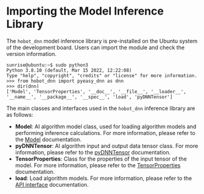 # Importing the Model Inference Library

The `hobot_dnn` model inference library is pre-installed on the Ubuntu system of the development board. Users can import the module and check the version information.

```shell
sunrise@ubuntu:~$ sudo python3
Python 3.8.10 (default, Mar 15 2022, 12:22:08) 
Type "help", "copyright", "credits" or "license" for more information.
>>> from hobot_dnn import pyeasy_dnn as dnn
>>> dir(dnn)
['Model', 'TensorProperties', '__doc__', '__file__', '__loader__', '__name__', '__package__', '__spec__', 'load', 'pyDNNTensor']
```

The main classes and interfaces used in the `hobot_dnn` inference library are as follows:

- **Model**: AI algorithm model class, used for loading algorithm models and performing inference calculations. For more information, please refer to the [Model](/python_development/pydev_dnn_api#model) documentation.
- **pyDNNTensor**: AI algorithm input and output data tensor class. For more information, please refer to the [pyDNNTensor](/python_development/pydev_dnn_api) documentation.
- **TensorProperties**: Class for the properties of the input tensor of the model. For more information, please refer to the [TensorProperties](/python_development/pydev_dnn_api) documentation.
- **load**: Load algorithm models. For more information, please refer to the [API interface](/python_development/pydev_dnn_api) documentation.